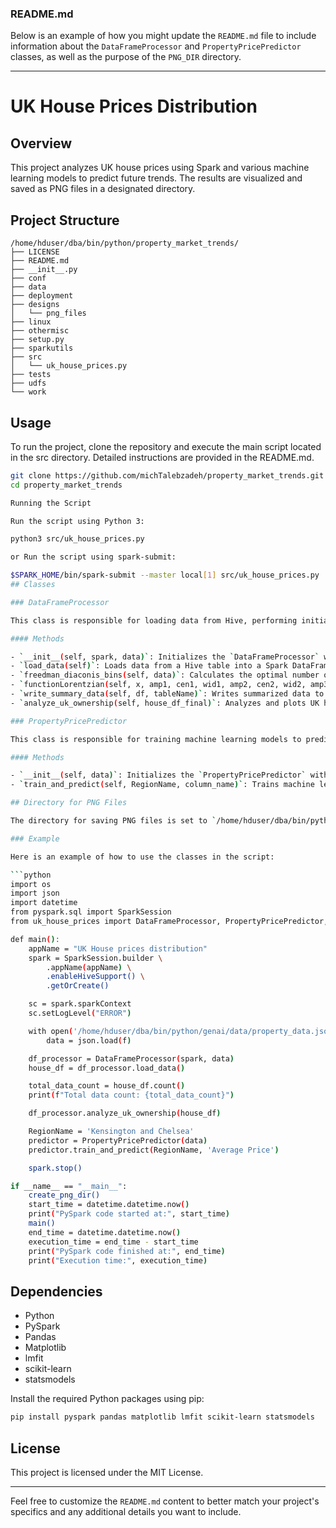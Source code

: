 ### README.md

Below is an example of how you might update the `README.md` file to include information about the `DataFrameProcessor` and `PropertyPricePredictor` classes, as well as the purpose of the `PNG_DIR` directory.

---

# UK House Prices Distribution

## Overview

This project analyzes UK house prices using Spark and various machine learning models to predict future trends. The results are visualized and saved as PNG files in a designated directory.

## Project Structure

```
/home/hduser/dba/bin/python/property_market_trends/
├── LICENSE
├── README.md
├── __init__.py
├── conf
├── data
├── deployment
├── designs
│   └── png_files
├── linux
├── othermisc
├── setup.py
├── sparkutils
├── src
│   └── uk_house_prices.py
├── tests
├── udfs
└── work
```

## Usage

To run the project, clone the repository and execute the main script located in the src directory. Detailed instructions are provided in the README.md.


```bash
git clone https://github.com/michTalebzadeh/property_market_trends.git
cd property_market_trends

Running the Script

Run the script using Python 3:

python3 src/uk_house_prices.py

or Run the script using spark-submit:

$SPARK_HOME/bin/spark-submit --master local[1] src/uk_house_prices.py
## Classes

### DataFrameProcessor

This class is responsible for loading data from Hive, performing initial data analysis, and generating some basic plots.

#### Methods

- `__init__(self, spark, data)`: Initializes the `DataFrameProcessor` with a Spark session and data.
- `load_data(self)`: Loads data from a Hive table into a Spark DataFrame.
- `freedman_diaconis_bins(self, data)`: Calculates the optimal number of bins for a histogram using the Freedman-Diaconis rule.
- `functionLorentzian(self, x, amp1, cen1, wid1, amp2, cen2, wid2, amp3, cen3, wid3)`: Defines a Lorentzian function.
- `write_summary_data(self, df, tableName)`: Writes summarized data to a Hive table.
- `analyze_uk_ownership(self, house_df_final)`: Analyzes and plots UK house price data.

### PropertyPricePredictor

This class is responsible for training machine learning models to predict future house prices and generating plots.

#### Methods

- `__init__(self, data)`: Initializes the `PropertyPricePredictor` with data.
- `train_and_predict(self, RegionName, column_name)`: Trains machine learning models and generates predictions for a specified region and column.

## Directory for PNG Files

The directory for saving PNG files is set to `/home/hduser/dba/bin/python/property_market_trends/designs/png_files`. If this directory does not exist, it will be created automatically by the script.

### Example

Here is an example of how to use the classes in the script:

```python
import os
import json
import datetime
from pyspark.sql import SparkSession
from uk_house_prices import DataFrameProcessor, PropertyPricePredictor, create_png_dir

def main():
    appName = "UK House prices distribution"
    spark = SparkSession.builder \
        .appName(appName) \
        .enableHiveSupport() \
        .getOrCreate()

    sc = spark.sparkContext
    sc.setLogLevel("ERROR")

    with open('/home/hduser/dba/bin/python/genai/data/property_data.json', 'r') as f:
        data = json.load(f)

    df_processor = DataFrameProcessor(spark, data)
    house_df = df_processor.load_data()

    total_data_count = house_df.count()
    print(f"Total data count: {total_data_count}")

    df_processor.analyze_uk_ownership(house_df)

    RegionName = 'Kensington and Chelsea'
    predictor = PropertyPricePredictor(data)
    predictor.train_and_predict(RegionName, 'Average Price')

    spark.stop()

if __name__ == "__main__":
    create_png_dir()
    start_time = datetime.datetime.now()
    print("PySpark code started at:", start_time)
    main()
    end_time = datetime.datetime.now()
    execution_time = end_time - start_time
    print("PySpark code finished at:", end_time)
    print("Execution time:", execution_time)
```

## Dependencies

- Python
- PySpark
- Pandas
- Matplotlib
- lmfit
- scikit-learn
- statsmodels

Install the required Python packages using pip:

```bash
pip install pyspark pandas matplotlib lmfit scikit-learn statsmodels
```

## License

This project is licensed under the MIT License.

---

Feel free to customize the `README.md` content to better match your project's specifics and any additional details you want to include.

